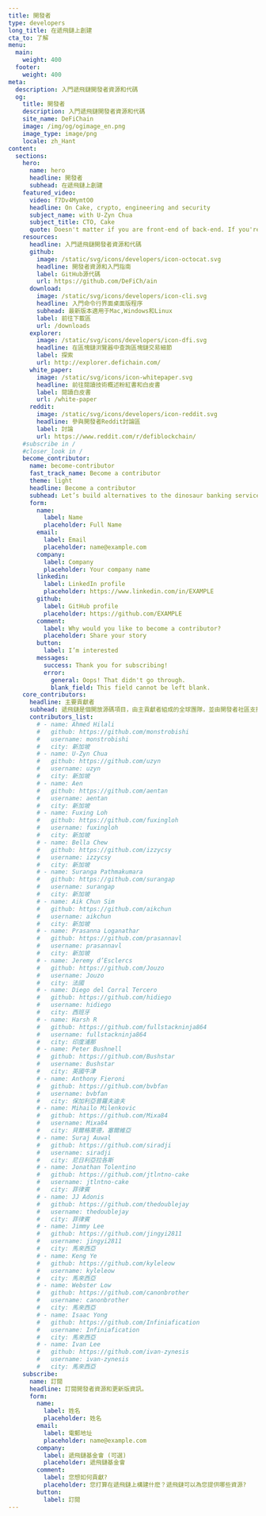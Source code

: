 ```yaml
---
title: 開發者
type: developers
long_title: 在遞飛鏈上創建
cta_to: 了解
menu:
  main:
    weight: 400
  footer:
    weight: 400
meta:
  description: 入門遞飛鏈開發者資源和代碼
  og:
    title: 開發者
    description: 入門遞飛鏈開發者資源和代碼
    site_name: DeFiChain
    image: /img/og/ogimage_en.png
    image_type: image/png
    locale: zh_Hant
content:
  sections:
    hero:
      name: hero
      headline: 開發者
      subhead: 在遞飛鏈上創建
    featured_video:
      video: f7Dv4MymtO0
      headline: On Cake, crypto, engineering and security
      subject_name: with U-Zyn Chua
      subject_title: CTO, Cake
      quote: Doesn't matter if you are front-end of back-end. If you're a JavaScript developer, and a good one, drop me a note, and we can talk.
    resources:
      headline: 入門遞飛鏈開發者資源和代碼
      github:
        image: /static/svg/icons/developers/icon-octocat.svg
        headline: 開發者資源和入門指南
        label: GitHub源代碼
        url: https://github.com/DeFiCh/ain
      download:
        image: /static/svg/icons/developers/icon-cli.svg
        headline: 入門命令行界面桌面版程序
        subhead: 最新版本適用于Mac,Windows和Linux
        label: 前往下載區
        url: /downloads
      explorer:
        image: /static/svg/icons/developers/icon-dfi.svg
        headline: 在區塊鏈浏覽器中查詢區塊鏈交易細節
        label: 探索
        url: http://explorer.defichain.com/
      white_paper:
        image: /static/svg/icons/icon-whitepaper.svg
        headline: 前往閱讀技術概述粉紅書和白皮書
        label: 閱讀白皮書
        url: /white-paper
      reddit:
        image: /static/svg/icons/developers/icon-reddit.svg
        headline: 參與開發者Reddit討論區
        label: 討論
        url: https://www.reddit.com/r/defiblockchain/
    #subscribe in /
    #closer_look in /
    become_contributor:
      name: become-contributor
      fast_track_name: Become a contributor
      theme: light
      headline: Become a contributor
      subhead: Let’s build alternatives to the dinosaur banking services together!
      form:
        name:
          label: Name
          placeholder: Full Name
        email:
          label: Email
          placeholder: name@example.com
        company:
          label: Company
          placeholder: Your company name
        linkedin:
          label: LinkedIn profile
          placeholder: https://www.linkedin.com/in/EXAMPLE
        github:
          label: GitHub profile
          placeholder: https://github.com/EXAMPLE
        comment:
          label: Why would you like to become a contributor?
          placeholder: Share your story
        button:
          label: I’m interested
        messages:
          success: Thank you for subscribing!
          error: 
            general: Oops! That didn't go through.
            blank_field: This field cannot be left blank.
    core_contributors:
      headline: 主要貢獻者
      subhead: 遞飛鏈是個開放源碼項目，由主貢獻者組成的全球團隊，並由開發者社區支持此項目。[GitHub](https://github.com/DeFiCh)源代碼網列出主要貢獻者和項目中細節
      contributors_list:
        # - name: Ahmed Hilali
        #   github: https://github.com/monstrobishi
        #   username: monstrobishi
        #   city: 新加坡
        # - name: U-Zyn Chua
        #   github: https://github.com/uzyn
        #   username: uzyn
        #   city: 新加坡
        # - name: Aen
        #   github: https://github.com/aentan
        #   username: aentan
        #   city: 新加坡
        # - name: Fuxing Loh
        #   github: https://github.com/fuxingloh
        #   username: fuxingloh
        #   city: 新加坡
        # - name: Bella Chew
        #   github: https://github.com/izzycsy
        #   username: izzycsy
        #   city: 新加坡
        # - name: Suranga Pathmakumara
        #   github: https://github.com/surangap
        #   username: surangap
        #   city: 新加坡
        # - name: Aik Chun Sim
        #   github: https://github.com/aikchun
        #   username: aikchun
        #   city: 新加坡
        # - name: Prasanna Loganathar
        #   github: https://github.com/prasannavl
        #   username: prasannavl
        #   city: 新加坡
        # - name: Jeremy d’Esclercs
        #   github: https://github.com/Jouzo
        #   username: Jouzo
        #   city: 法國
        # - name: Diego del Corral Tercero
        #   github: https://github.com/hidiego
        #   username: hidiego
        #   city: 西班牙
        # - name: Harsh R
        #   github: https://github.com/fullstackninja864
        #   username: fullstackninja864
        #   city: 印度浦那
        # - name: Peter Bushnell
        #   github: https://github.com/Bushstar
        #   username: Bushstar
        #   city: 英國牛津
        # - name: Anthony Fieroni
        #   github: https://github.com/bvbfan
        #   username: bvbfan
        #   city: 保加利亞普羅夫迪夫
        # - name: Mihailo Milenkovic
        #   github: https://github.com/Mixa84
        #   username: Mixa84
        #   city: 貝爾格萊德，塞爾維亞
        # - name: Suraj Auwal
        #   github: https://github.com/siradji
        #   username: siradji
        #   city: 尼日利亞拉各斯
        # - name: Jonathan Tolentino
        #   github: https://github.com/jtlntno-cake
        #   username: jtlntno-cake
        #   city: 菲律賓
        # - name: JJ Adonis
        #   github: https://github.com/thedoublejay
        #   username: thedoublejay
        #   city: 菲律賓
        # - name: Jimmy Lee
        #   github: https://github.com/jingyi2811
        #   username: jingyi2811
        #   city: 馬來西亞
        # - name: Keng Ye
        #   github: https://github.com/kyleleow
        #   username: kyleleow
        #   city: 馬來西亞
        # - name: Webster Low
        #   github: https://github.com/canonbrother
        #   username: canonbrother
        #   city: 馬來西亞
        # - name: Isaac Yong
        #   github: https://github.com/Infiniafication
        #   username: Infiniafication
        #   city: 馬來西亞
        # - name: Ivan Lee
        #   github: https://github.com/ivan-zynesis
        #   username: ivan-zynesis
        #   city: 馬來西亞
    subscribe:
      name: 訂閱
      headline: 訂閱開發者資源和更新版資訊。
      form:
        name:
          label: 姓名
          placeholder: 姓名
        email:
          label: 電郵地址
          placeholder: name@example.com
        company:
          label: 遞飛鏈基金會 (可選)
          placeholder: 遞飛鏈基金會
        comment:
          label: 您想如何貢獻?
          placeholder: 您打算在遞飛鏈上構建什麽？遞飛鏈可以為您提供哪些資源?
        button:
          label: 訂閱
---
```

